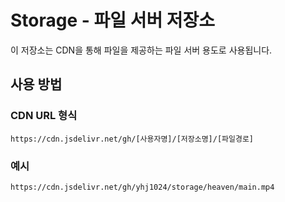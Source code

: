 


# Storage - 파일 서버 저장소

이 저장소는 CDN을 통해 파일을 제공하는 파일 서버 용도로 사용됩니다.

## 사용 방법

### CDN URL 형식
```
https://cdn.jsdelivr.net/gh/[사용자명]/[저장소명]/[파일경로]
```

### 예시
```
https://cdn.jsdelivr.net/gh/yhj1024/storage/heaven/main.mp4
```